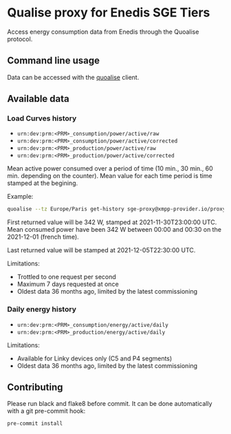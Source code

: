 # Qualise proxy for Enedis SGE Tiers

Access energy consumption data from Enedis through the Quoalise protocol.

## Command line usage

Data can be accessed with the [quoalise](https://github.com/consometers/quoalise) client.

## Available data

### Load Curves history

- `urn:dev:prm:<PRM>_consumption/power/active/raw`
- `urn:dev:prm:<PRM>_consumption/power/active/corrected`
- `urn:dev:prm:<PRM>_production/power/active/raw`
- `urn:dev:prm:<PRM>_production/power/active/corrected`

Mean active power consumed over a period of time (10 min., 30 min., 60 min. depending on the counter). Mean value for each time period is time stamped at the begining.

Example:

```bash
quoalise --tz Europe/Paris get-history sge-proxy@xmpp-provider.io/proxy urn:dev:prm:14411643921305_consumption/power/active/raw --start-date 2021-12-01T00:00 --end-date 2021-12-05T00:00
```

First returned value will be 342 W, stamped at 2021-11-30T23:00:00 UTC. Mean consumed power have been 342 W between 00:00 and 00:30 on the 2021-12-01 (french time).

Last returned value will be stamped at 2021-12-05T22:30:00 UTC.

Limitations:

- Trottled to one request per second
- Maximum 7 days requested at once
- Oldest data 36 months ago, limited by the latest commissioning

### Daily energy history

- `urn:dev:prm:<PRM>_consumption/energy/active/daily`
- `urn:dev:prm:<PRM>_production/energy/active/daily`

Limitations:

- Available for Linky devices only (C5 and P4 segments)
- Oldest data 36 months ago, limited by the latest commissioning

## Contributing

Please run black and flake8 before commit. It can be done automatically with a git pre-commit hook:

```bash
pre-commit install
```